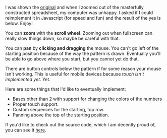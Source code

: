 I was shown the [original][orig] and when I zoomed out of the masterfully
constructed spreadsheet, my computer was unhappy. I asked if I could
reimplement it in Javascript (for speed and fun) and the result of the yes
is below. Enjoy!

[orig]: https://docs.google.com/spreadsheets/d/1ZizN2ixtwMnGtSsSq-rKRs-51RaqBj8p5iKRxB8yQtE/edit?usp=sharing

You can **zoom** with the **scroll wheel**. Zooming out when fullscreen can really slow things down,
so maybe be careful with that.

You can **pan** by **clicking and dragging** the mouse. You can't go left of the starting position
because of the way the pattern is drawn. Eventually you'll be able to go above where you start, but
you cannot yet do that.

There are button controls below the pattern if for some reason your mouse isn't working. This is
useful for mobile devices because *touch isn't implemented yet*. Yet.

[PUT-THE-CANVAS-BLOCK-HERE]: canvas

Here are some things that I'd like to eventually implement:
- Bases other than 2 with support for changing the colors of the numbers
- Proper touch support.
- Custom sequences for the starting, top row.
- Panning above the top of the starting position.

If you'd like to check out the source code, which I am decently proud of, you can see it
[here][src].

[src]: https://github.com/genuinebyte/gensite/things/kent-pattern